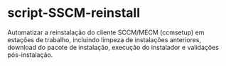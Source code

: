 # script-SSCM-reinstall
Automatizar a reinstalação do cliente SCCM/MECM (ccmsetup) em estações de trabalho, incluindo limpeza de instalações anteriores, download do pacote de instalação, execução do instalador e validações pós-instalação.
